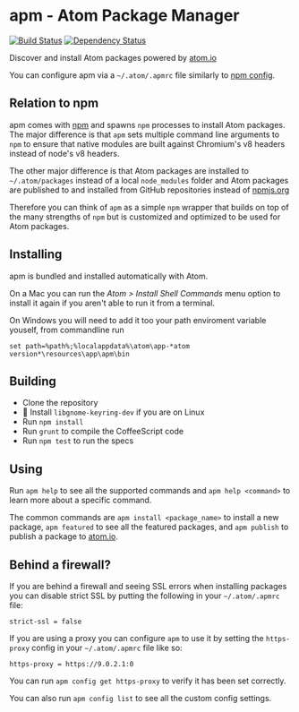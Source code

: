 # apm - Atom Package Manager

[![Build Status](https://travis-ci.org/atom/apm.svg?branch=master)](https://travis-ci.org/atom/apm)
[![Dependency Status](https://david-dm.org/atom/apm.svg)](https://david-dm.org/atom/apm)

Discover and install Atom packages powered by [atom.io](https://atom.io)

You can configure apm via a `~/.atom/.apmrc` file similarly to
[npm config](https://www.npmjs.org/doc/misc/npm-config.html).

## Relation to npm

apm comes with [npm](https://github.com/npm/npm) and spawns `npm` processes to
install Atom packages. The major difference is that `apm` sets multiple command
line arguments to `npm` to ensure that native modules are built against
Chromium's v8 headers instead of node's v8 headers.

The other major difference is that Atom packages are installed to
`~/.atom/packages` instead of a local `node_modules` folder and Atom packages
are published to and installed from GitHub repositories instead of
[npmjs.org](https://www.npmjs.org)

Therefore you can think of `apm` as a simple `npm` wrapper that builds on top
of the many strengths of `npm` but is customized and optimized to be used for
Atom packages.

## Installing

apm is bundled and installed automatically with Atom.

On a Mac you can run the _Atom > Install Shell Commands_ menu option to install it again if you aren't
able to run it from a terminal.

On Windows you will need to add it too your path enviroment variable youself, from commandline run

```
set path=%path%;%localappdata%\atom\app-*atom version*\resources\app\apm\bin
```

## Building
  * Clone the repository
  * :penguin: Install `libgnome-keyring-dev` if you are on Linux
  * Run `npm install`
  * Run `grunt` to compile the CoffeeScript code
  * Run `npm test` to run the specs

## Using

Run `apm help` to see all the supported commands and `apm help <command>` to
learn more about a specific command.

The common commands are `apm install <package_name>` to install a new package,
`apm featured` to see all the featured packages, and `apm publish` to publish
a package to [atom.io](https://atom.io).

## Behind a firewall?

If you are behind a firewall and seeing SSL errors when installing packages
you can disable strict SSL by putting the following in your `~/.atom/.apmrc`
file:

```
strict-ssl = false
```

If you are using a proxy you can configure `apm` to use it by setting the
`https-proxy` config in your `~/.atom/.apmrc` file like so:

```
https-proxy = https://9.0.2.1:0
```

You can run `apm config get https-proxy` to verify it has been set correctly.

You can also run `apm config list` to see all the custom config settings.
